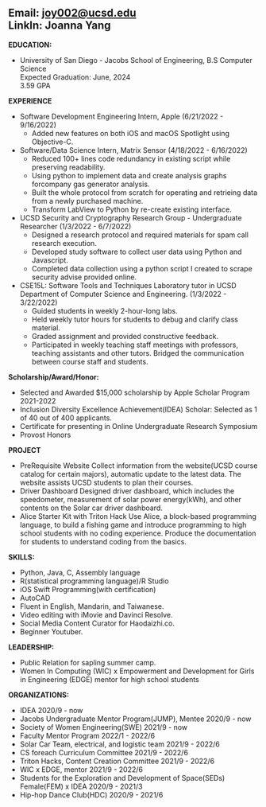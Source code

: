 Email: joy002@ucsd.edu<br>
LinkIn: Joanna Yang
---
  
**EDUCATION:**
- University of San Diego - Jacobs School of Engineering, B.S Computer Science<br>
  Expected Graduation: June, 2024<br>
  3.59 GPA<br>

**EXPERIENCE**
- Software Development Engineering Intern, Apple                                (6/21/2022 - 9/16/2022)
  - Added new features on both iOS and macOS Spotlight using Objective-C. 
- Software/Data Science Intern, Matrix Sensor                                   (4/18/2022 - 6/16/2022)
  - Reduced 100+ lines code redundancy in existing script while preserving readability.
  - Using python to implement data and create analysis graphs forcompany gas generator analysis.
  - Built the whole protocol from scratch for operating and retrieing data from a newly purchased machine.
  - Transform LabView to Python by re-create existing interface.
- UCSD Security and Cryptography Research Group - Undergraduate Researcher      (1/3/2022 - 6/7/2022)
  - Designed a research protocol and required materials for spam call research execution.
  - Developed study software to collect user data using Python and Javascript.
  - Completed data collection using a python script I created to scrape security advise provided online.
- CSE15L: Software Tools and Techniques Laboratory tutor in UCSD Department of Computer Science and Engineering.
                                                                                (1/3/2022 - 3/22/2022)
  - Guided students in weekly 2-hour-long labs.
  - Held weekly tutor hours for students to debug and clarify class material.
  - Graded assignment and provided constructive feedback.
  - Participated in weekly teaching staff meetings with professors, teaching assistants and other tutors. Bridged the communication between course staff and students.

**Scholarship/Award/Honor:**
- Selected and Awarded $15,000 scholarship by Apple Scholar Program 2021-2022
- Inclusion Diversity Excellence Achievement(IDEA) Scholar: Selected as 1 of 40 out of 400 applicants.
- Certificate for presenting in Online Undergraduate Research Symposium
- Provost Honors

**PROJECT**
- PreRequisite Website
Collect information from the website(UCSD course catalog for certain majors), automatic update to the latest data. The website assists UCSD students to plan their courses.
- Driver Dashboard
Designed driver dashboard, which includes the speedometer, measurement of solar power energy(kWh), and other contents on the Solar car driver dashboard.
- Alice Starter Kit with Triton Hack
Use Alice, a block-based programming language, to build a fishing game and introduce programming to high school students with no coding experience. Produce the documentation for students to understand coding from the basics.

**SKILLS:**
- Python, Java, C, Assembly language
- R(statistical programming language)/R Studio
- iOS Swift Programming(with certification)
- AutoCAD
- Fluent in English, Mandarin, and Taiwanese.
- Video editing with iMovie and Davinci Resolve.
- Social Media Content Curator for Haodaizhi.co.
- Beginner Youtuber.

**LEADERSHIP:**
- Public Relation for sapling summer camp.
- Women In Computing (WIC) x Empowerment and Development for Girls in Engineering (EDGE) mentor for high school students

**ORGANIZATIONS:**
- IDEA						 			                                                              2020/9 - now
- Jacobs Undergraduate Mentor Program(JUMP), Mentee		                                2020/9 - now
- Society of Women Engineering(SWE)				                                            2021/9 - now
- Faculty Mentor Program						                                                  2022/1 - 2022/6
- Solar Car Team, electrical, and logistic team			                                  2021/9 - 2022/6
- CS foreach Curriculum Committee					                                            2021/9 - 2022/6
- Triton Hacks, Content Creation Committee				                                    2021/9 - 2022/6
- WIC x EDGE, mentor							                                                    2021/9 - 2022/6
- Students for the Exploration and Development of Space(SEDs) Female(FEM) x IDEA      2020/9 - 2021/3
- Hip-hop Dance Club(HDC)						                                                  2020/9 - 2021/6
